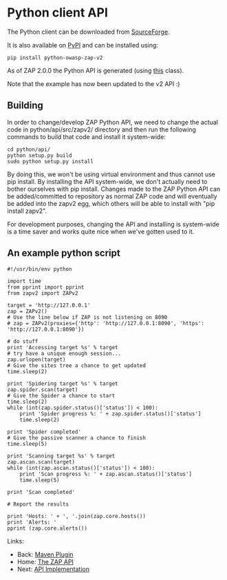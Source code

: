 # Python client API

The Python client can be downloaded from [SourceForge](http://sourceforge.net/projects/zaproxy/files/client-api/).

It is also available on [PyPI](https://pypi.python.org/pypi/python-owasp-zap-v2) and can be installed using:
```
pip install python-owasp-zap-v2
```

As of ZAP 2.0.0 the Python API is generated (using [this](http://code.google.com/p/zaproxy/source/browse/trunk/src/org/zaproxy/zap/extension/api/PythonAPIGenerator.java) class).

Note that the example has now been updated to the v2 API :)


## Building

In order to change/develop ZAP Python API, we need to change the actual code in python/api/src/zapv2/ directory and then run the following commands to build that code and install it system-wide:

```
cd python/api/
python setup.py build
sudo python setup.py install
```

By doing this, we won't be using virtual environment and thus cannot use pip install. By installing the API system-wide, we don't actually need to bother ourselves with pip install. Changes made to the ZAP Python API can be added/committed to repository as normal ZAP code and will eventually be added into the zapv2 egg, which others will be able to install with "pip install zapv2".

For development purposes, changing the API and installing is system-wide is a time saver and works quite nice when we've gotten used to it.


## An example python script
```
#!/usr/bin/env python

import time
from pprint import pprint
from zapv2 import ZAPv2

target = 'http://127.0.0.1'
zap = ZAPv2()
# Use the line below if ZAP is not listening on 8090
# zap = ZAPv2(proxies={'http': 'http://127.0.0.1:8090', 'https': 'http://127.0.0.1:8090'})

# do stuff
print 'Accessing target %s' % target
# try have a unique enough session...
zap.urlopen(target)
# Give the sites tree a chance to get updated
time.sleep(2)

print 'Spidering target %s' % target
zap.spider.scan(target)
# Give the Spider a chance to start
time.sleep(2)
while (int(zap.spider.status()['status']) < 100):
    print 'Spider progress %: ' + zap.spider.status()['status']
    time.sleep(2)

print 'Spider completed'
# Give the passive scanner a chance to finish
time.sleep(5)

print 'Scanning target %s' % target
zap.ascan.scan(target)
while (int(zap.ascan.status()['status']) < 100):
    print 'Scan progress %: ' + zap.ascan.status()['status']
    time.sleep(5)

print 'Scan completed'

# Report the results

print 'Hosts: ' + ', '.join(zap.core.hosts())
print 'Alerts: '
pprint (zap.core.alerts())
```

Links:
  * Back: [Maven Plugin](ApiMaven)
  * Home: [The ZAP API](ApiDetails)
  * Next: [API Implementation](ApiImplementation)